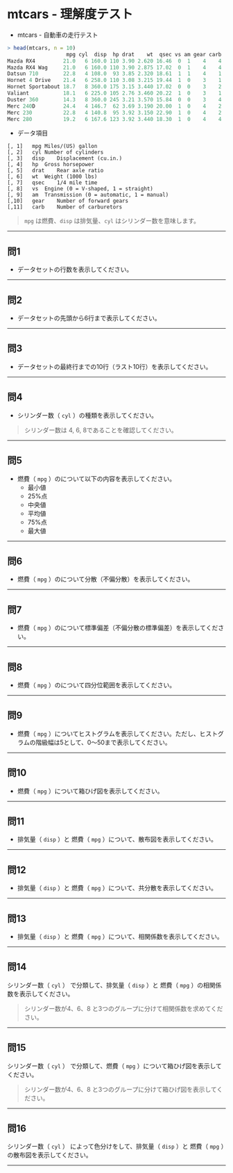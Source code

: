 # mtcars - 理解度テスト

* mtcars - 自動車の走行テスト

```r
> head(mtcars, n = 10)
                   mpg cyl  disp  hp drat    wt  qsec vs am gear carb
Mazda RX4         21.0   6 160.0 110 3.90 2.620 16.46  0  1    4    4
Mazda RX4 Wag     21.0   6 160.0 110 3.90 2.875 17.02  0  1    4    4
Datsun 710        22.8   4 108.0  93 3.85 2.320 18.61  1  1    4    1
Hornet 4 Drive    21.4   6 258.0 110 3.08 3.215 19.44  1  0    3    1
Hornet Sportabout 18.7   8 360.0 175 3.15 3.440 17.02  0  0    3    2
Valiant           18.1   6 225.0 105 2.76 3.460 20.22  1  0    3    1
Duster 360        14.3   8 360.0 245 3.21 3.570 15.84  0  0    3    4
Merc 240D         24.4   4 146.7  62 3.69 3.190 20.00  1  0    4    2
Merc 230          22.8   4 140.8  95 3.92 3.150 22.90  1  0    4    2
Merc 280          19.2   6 167.6 123 3.92 3.440 18.30  1  0    4    4
```

* データ項目

```
[, 1]	mpg	Miles/(US) gallon
[, 2]	cyl	Number of cylinders
[, 3]	disp	Displacement (cu.in.)
[, 4]	hp	Gross horsepower
[, 5]	drat	Rear axle ratio
[, 6]	wt	Weight (1000 lbs)
[, 7]	qsec	1/4 mile time
[, 8]	vs	Engine (0 = V-shaped, 1 = straight)
[, 9]	am	Transmission (0 = automatic, 1 = manual)
[,10]	gear	Number of forward gears
[,11]	carb	Number of carburetors
```

> `mpg` は燃費、`disp` は排気量、`cyl` はシリンダー数を意味します。

---

## 問1

* データセットの行数を表示してください。

---

## 問2

* データセットの先頭から6行まで表示してください。

---

## 問3

* データセットの最終行までの10行（ラスト10行）を表示してください。

---

## 問4

* シリンダー数（ `cyl` ）の種類を表示してください。

> シリンダー数は 4, 6, 8であることを確認してください。

---

## 問5

* 燃費（ `mpg` ）のについて以下の内容を表示してください。
  * 最小値
  * 25%点
  * 中央値
  * 平均値
  * 75%点
  * 最大値

---

## 問6

* 燃費（ `mpg` ）のについて分散（不偏分散）を表示してください。

---

## 問7

* 燃費（ `mpg` ）のについて標準偏差（不偏分散の標準偏差）を表示してください。

---

## 問8

* 燃費（ `mpg` ）のについて四分位範囲を表示してください。

---


## 問9

* 燃費（ `mpg` ）についてヒストグラムを表示してください。ただし、ヒストグラムの階級幅は5として、0〜50まで表示してください。


---

## 問10

* 燃費（ `mpg` ）について箱ひげ図を表示してください。

---


## 問11

* 排気量（ `disp` ）と 燃費（ `mpg` ）について、散布図を表示してください。

---

## 問12

* 排気量（ `disp` ）と 燃費（ `mpg` ）について、共分散を表示してください。

---

## 問13

* 排気量（ `disp` ）と 燃費（ `mpg` ）について、相関係数を表示してください。

---

## 問14

シリンダー数（ `cyl` ） で分類して、排気量（ `disp` ）と 燃費（ `mpg` ）の相関係数を表示してください。

> シリンダー数が4、6、8 と3つのグループに分けて相関係数を求めてください。

---

## 問15

シリンダー数（ `cyl` ） で分類して、燃費（ `mpg` ）について箱ひげ図を表示してください。

> シリンダー数が4、6、8 と3つのグループに分けて箱ひげ図を表示してください。

---

## 問16

シリンダー数（ `cyl` ） によって色分けをして、排気量（ `disp` ）と 燃費（ `mpg` ）の散布図を表示してください。

---
